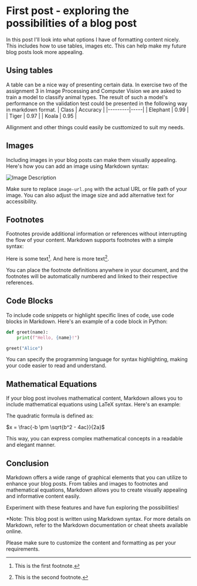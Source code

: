 # First post - exploring the possibilities of a blog post


In this post I'll look into what options I have of formatting content nicely. This includes how to use tables, images etc. This can help make my future blog posts look more appealing.

## Using tables

A table can be a nice way of presenting certain data. In exercise two of the assignment 3 in Image Processing and Computer Vision we are asked to train a model to classify animal types. The result of such a model's performance on the validation test could be presented in the following way in markdown format.
| Class    | Accuracy |
|---------|-----|
| Elephant    | 0.99  |
| Tiger    | 0.97  |
| Koala | 0.95  |

Allignment and other things could easily be custtomized to suit my needs.

## Images

Including images in your blog posts can make them visually appealing. Here's how you can add an image using Markdown syntax:

![Image Description](image-url.png)

Make sure to replace `image-url.png` with the actual URL or file path of your image. You can also adjust the image size and add alternative text for accessibility.

## Footnotes

Footnotes provide additional information or references without interrupting the flow of your content. Markdown supports footnotes with a simple syntax:

Here is some text[^1]. And here is more text[^2].

[^1]: This is the first footnote.
[^2]: This is the second footnote.

You can place the footnote definitions anywhere in your document, and the footnotes will be automatically numbered and linked to their respective references.

## Code Blocks

To include code snippets or highlight specific lines of code, use code blocks in Markdown. Here's an example of a code block in Python:

```python
def greet(name):
    print(f"Hello, {name}!")

greet("Alice")
```

You can specify the programming language for syntax highlighting, making your code easier to read and understand.

## Mathematical Equations

If your blog post involves mathematical content, Markdown allows you to include mathematical equations using LaTeX syntax. Here's an example:

The quadratic formula is defined as:

$x = \frac{-b \pm \sqrt{b^2 - 4ac}}{2a}$

This way, you can express complex mathematical concepts in a readable and elegant manner.


## Conclusion

Markdown offers a wide range of graphical elements that you can utilize to enhance your blog posts. From tables and images to footnotes and mathematical equations, Markdown allows you to create visually appealing and informative content easily.

Experiment with these features and have fun exploring the possibilities!

*Note: This blog post is written using Markdown syntax. For more details on Markdown, refer to the Markdown documentation or cheat sheets available online.

Please make sure to customize the content and formatting as per your requirements.
